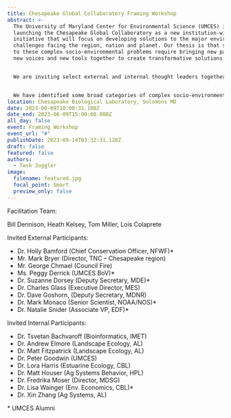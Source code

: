 ```yaml
---
title: Chesapeake Global Collaboratory Framing Workshop
abstract: >-
  The University of Maryland Center for Environmental Science (UMCES) is
  launching the Chesapeake Global Collaboratory as a new institution-wide
  initiative that will focus on developing solutions to the major environmental
  challenges facing the region, nation and planet. Our thesis is that solutions
  to these complex socio-environmental problems require bringing new partners,
  new voices and new tools together to create transformative solutions.


  We are inviting select external and internal thought leaders together for a one-day workshop in Solomons, Maryland, to identify how the Chesapeake Global Collaboratory model can be used to lead us to a more sustainable and resilient future.


  We have identified some broad categories of complex socio-environmental problems that will form the basis of our discussions at the workshop: coastal resilience, the urban ocean, human and environmental health, sustainable agriculture, and environmental justice. The goal of the workshop is to identify the critical new partners, new community voices and new analytical and visualization tools that will be needed to make progress on each of these issues. The suite of actors and tools identified will then be a focus of a more detailed, multiday environmental summit in September 2023 that will formally launch the Chesapeake Global Collaboratory. These efforts are made possible through generous support from the Merrill Family Foundation.
location: Chesapeake Biological Laboratory, Solomons MD
date: 2023-06-09T10:00:31.100Z
date_end: 2023-06-09T15:00:00.000Z
all_day: false
event: Framing Workshop
event_url: "#"
publishDate: 2023-09-14T03:32:31.128Z
draft: false
featured: false
authors:
  - Task Juggler
image:
  filename: featured.jpg
  focal_point: Smart
  preview_only: false
---
```

Facilitation Team:


Bill Dennison, Heath Kelsey, Tom Miller, Lois Colaprete


Invited External Participants:


- Dr. Holly Bamford (Chief Conservation Officer, NFWF)*
- Mr. Mark Bryer (Director, TNC – Chesapeake region)
- Mr. George Chmael (Council Fire)
- Ms. Peggy Derrick (UMCES BoV)*
- Dr. Suzanne Dorsey (Deputy Secretary, MDE)*
- Dr. Charles Glass (Executive Director, MES)
- Dr. Dave Goshorn, (Deputy Secretary, MDNR)
- Dr. Mark Monaco (Senior Scientist, NOAA/NOS)*
- Dr. Natalie Snider (Associate VP, EDF)*


Invited Internal Participants:


- Dr. Tsvetan Bachvaroff (Bioinformatics, IMET)
- Dr. Andrew Elmore (Landscape Ecology, AL)
- Dr. Matt Fitzpatrick (Landscape Ecology, AL)
- Dr. Peter Goodwin (UMCES)
- Dr. Lora Harris (Estuarine Ecology, CBL)
- Dr. Matt Houser (Ag Systems Behavior, HPL)
- Dr. Fredrika Moser (Director, MDSG)
- Dr. Lisa Wainger (Env. Economics, CBL)*
- Dr. Xin Zhang (Ag Systems, AL)


\* UMCES Alumni